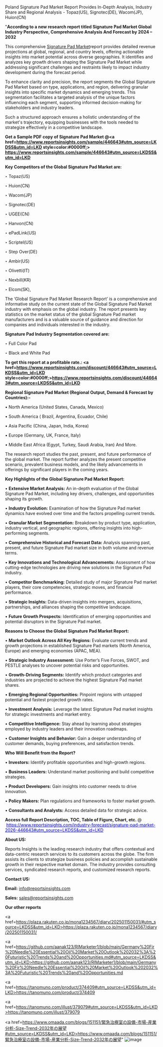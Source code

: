 Poland Signature Pad Market Report Provides In-Depth Analysis, Industry Share and Regional Analysis - Topaz(US), Signotec(DE), Wacom(JP), Huion(CN)

"<strong>According to a new research report titled Signature Pad Market Global Industry Perspective, Comprehensive Analysis And Forecast by 2024 – 2032</strong>

This comprehensive <a href=https://www.reportsinsights.com/sample/446643>Signature Pad Market</a>report provides detailed revenue projections at global, regional, and country levels, offering actionable insights into market potential across diverse geographies. It identifies and analyzes key growth drivers shaping the Signature Pad Market while addressing significant challenges and restraints likely to impact industry development during the forecast period.

To enhance clarity and precision, the report segments the Global Signature Pad Market based on type, applications, and region, delivering granular insights into specific market dynamics and emerging trends. This segmentation facilitates a targeted analysis of the unique factors influencing each segment, supporting informed decision-making for stakeholders and industry leaders.

Such a structured approach ensures a holistic understanding of the market's trajectory, equipping businesses with the tools needed to strategize effectively in a competitive landscape.

<strong>Get a Sample PDF copy of Signature Pad Market </strong><strong>@<a href=https://www.reportsinsights.com/sample/446643#utm_source=LKDSS&utm_id=LKD style=color:#0000ff;> https://www.reportsinsights.com/sample/446643#utm_source=LKDSS&utm_id=LKD</a></strong></font>

<strong>Key Competitors of the Global Signature Pad Market are:</strong>

‣ Topaz(US)

‣ Huion(CN)

‣ Wacom(JP)

‣ Signotec(DE)

‣ UGEE(CN)

‣ Hanvon(CN)

‣ ePadLink(US)

‣ Scriptel(US)

‣ Step Over(DE)

‣ Ambir(US)

‣ Olivetti(IT)

‣ Nexbill(KR)

‣ Elcom(SK),

The ‘Global Signature Pad Market Research Report’ is a comprehensive and informative study on the current state of the Global Signature Pad Market industry with emphasis on the global industry. The report presents key statistics on the market status of the global Signature Pad market manufacturers and is a valuable source of guidance and direction for companies and individuals interested in the industry.

<strong>Signature Pad Industry Segmentation covered are:</strong>

‣ Full Color Pad

‣ Black and White Pad

<strong>To get this report at a profitable rate.: <a href=https://www.reportsinsights.com/discount/446643#utm_source=LKDSS&utm_id=LKD style=color:#0000ff;>https://www.reportsinsights.com/discount/446643#utm_source=LKDSS&utm_id=LKD</a></strong></font>

<strong>Regional Signature Pad Market (Regional Output, Demand &amp; Forecast by Countries):-</strong>

• North America (United States, Canada, Mexico)

• South America ( Brazil, Argentina, Ecuador, Chile)

• Asia Pacific (China, Japan, India, Korea)

• Europe (Germany, UK, France, Italy)

• Middle East Africa (Egypt, Turkey, Saudi Arabia, Iran) And More.

The research report studies the past, present, and future performance of the global market. The report further analyzes the present competitive scenario, prevalent business models, and the likely advancements in offerings by significant players in the coming years.

<strong>Key Highlights of the Global Signature Pad Market Report:</strong>

• <strong>Extensive Market Analysis:</strong> An in-depth evaluation of the Global Signature Pad Market, including key drivers, challenges, and opportunities shaping its growth.

• <strong>Industry Evolution:</strong> Examination of how the Signature Pad market dynamics have evolved over time and the factors propelling current trends.

• <strong>Granular Market Segmentation:</strong> Breakdown by product type, application, industry vertical, and geographic regions, offering insights into high-performing segments.

• <strong>Comprehensive Historical and Forecast Data:</strong> Analysis spanning past, present, and future Signature Pad market size in both volume and revenue terms.

• <strong>Key Innovations and Technological Advancements:</strong> Assessment of how cutting-edge technologies are driving new solutions in the Signature Pad industry.

• <strong>Competitor Benchmarking:</strong> Detailed study of major Signature Pad market players, their core competencies, strategic moves, and financial performance.

• <strong>Strategic Insights:</strong> Data-driven insights into mergers, acquisitions, partnerships, and alliances shaping the competitive landscape.

• <strong>Future Growth Prospects:</strong> Identification of emerging opportunities and potential disruptors in the Signature Pad market.

<strong>Reasons to Choose the Global Signature Pad Market Report:</strong>

• <strong>Market Outlook Across All Key Regions:</strong> Evaluate current trends and growth projections in established Signature Pad markets (North America, Europe) and emerging economies (APAC, MEA).

• <strong>Strategic Industry Assessment:</strong> Use Porter’s Five Forces, SWOT, and PESTLE analyses to uncover potential risks and opportunities.

• <strong>Growth-Driving Segments:</strong> Identify which product categories and industries are projected to achieve the highest Signature Pad market shares.

• <strong>Emerging Regional Opportunities:</strong> Pinpoint regions with untapped potential and fastest projected growth rates.

• <strong>Investment Analysis:</strong> Leverage the latest Signature Pad market insights for strategic investments and market entry.

• <strong>Competitive Intelligence:</strong> Stay ahead by learning about strategies employed by industry leaders and their innovation roadmaps.

• <strong>Customer Insights and Behavior:</strong> Gain a deeper understanding of customer demands, buying preferences, and satisfaction trends.

<strong>Who Will Benefit from the Report?</strong>

• <strong>Investors:</strong> Identify profitable opportunities and high-growth regions.

• <strong>Business Leaders:</strong> Understand market positioning and build competitive strategies.

• <strong>Product Developers:</strong> Gain insights into customer needs to drive innovation.

• <strong>Policy Makers:</strong> Plan regulations and frameworks to foster market growth.

• <strong>Consultants and Analysts:</strong> Access detailed data for strategic advice.
</ul>
<strong>Access full Report Description, TOC, Table of Figure, Chart, etc. </strong>@  <a href=https://www.reportsinsights.com/industry-forecast/signature-pad-market-2026-446643#utm_source=LKDSS&utm_id=LKD style=color:#0000ff;>https://www.reportsinsights.com/industry-forecast/signature-pad-market-2026-446643#utm_source=LKDSS&utm_id=LKD</a></font>

<strong><strong>About US</strong>:</strong>

Reports Insights is the leading research industry that offers contextual and data-centric research services to its customers across the globe. The firm assists its clients to strategize business policies and accomplish sustainable growth in their respective market domain. The industry provides consulting services, syndicated research reports, and customized research reports.

<strong>Contact US:</strong>

<p class=""""><b>Email:</b> <a href=mailto:info@reportsinsights.com>info@reportsinsights.com</a></p>
<p class=""""><b>Sales:</b> <a href=mailto:sales@reportsinsights.com>sales@reportsinsights.com</a></p>

<strong>Our other reports</strong>

<a href=https://plaza.rakuten.co.jp/mona1234567/diary/202501150031/#utm_source=LKDSS&utm_id=LKD>https://plaza.rakuten.co.jp/mona1234567/diary/202501150031/</a>

<a href=https://github.com/aanak123/RIMarketer1/blob/main/Germany%20Fir%20Needle%20Essential%20Oil%20Market%20Outlook%202032%3A%20Futuristic%20Trends%20and%20Opportunities.md#utm_source=LKDSS&utm_id=LKD>https://github.com/aanak123/RIMarketer1/blob/main/Germany%20Fir%20Needle%20Essential%20Oil%20Market%20Outlook%202032%3A%20Futuristic%20Trends%20and%20Opportunities.md</a>

<a href=https://tanomuno.com/product/374409#utm_source=LKDSS&utm_id=LKD>https://tanomuno.com/product/374409</a>

<a href=https://tanomuno.com/illust/379079#utm_source=LKDSS&utm_id=LKD>https://tanomuno.com/illust/379079</a>

<a href=https://www.omaada.com/blogs/151151/緊急治療室の設備-市場-産業分析-Size-Trend-2032年の展望#utm_source=LKDSS&utm_id=LKD>https://www.omaada.com/blogs/151151/緊急治療室の設備-市場-産業分析-Size-Trend-2032年の展望</a>"
![image](https://github.com/user-attachments/assets/dfc7989e-a19f-44f9-81dc-a7252a6c90f2)
